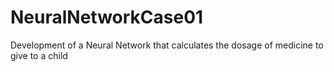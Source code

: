 # NeuralNetworkCase01
Development of a Neural Network that calculates the dosage of medicine to give to a child
